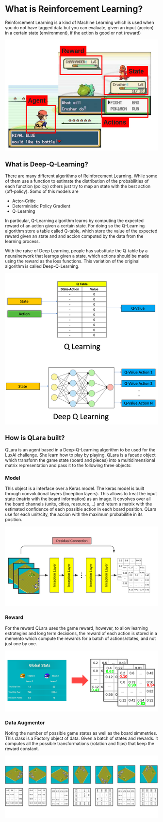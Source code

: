 # What is Reinforcement Learning?

Reinforcement Learning is a kind of Machine Learning which is used when you do not have tagged data but you can evaluate, given an input (accion) in a certain state (environment), if the action is good or not (reward)

![image](reinforcement.png)

## What is Deep-Q-Learning?

There are many different algorithms of Reinforcement Learning. While some of them use a function to estimate the distribution of the probabilities of each function (policy) others just try to map an state with the best action (off-policy). Somo of this models are

* Actor-Critic
* Deterministic Policy Gradient
* Q-Learning

In particular, Q-Learning algorithm learns by computing the expected reward of an action given a certain state. For doing so the Q-Learning algorithm store a table called Q-table, which store the value of the expected reward given an state and and accion computed by the data from the learning process.

With the raise of Deep Learning, people has substitute the Q-table by a neuralnetwork that learngs given a state, which actions should be made using the reward as the loss functions. This variation of the original algorithm is called Deep-Q-Learning.

![image](qlearning.png)

## How is QLara built?

QLara is an agent based in a Deep-Q-Learning algorithm to be used for the LuxAI challenge. She learn how to play by playing. QLara is a facade object which transform the game state (board and pieces) into a multidimensional matrix representation and pass it to the following three objects:


### Model

This object is a interface over a Keras model. The keras model is built through convolutional layers (Inception layers). This allows to treat the input state (matrix with the board information) as an image. It covolves over all the board channels (units, cities, resource,...) and return a matrix with the estimated confidence of each possible action in each board position. QLara use for each unit/city, the accion with the maximum probabilitie in its position.

![image](model.png)

### Reward

For the reward QLara uses the game reward, however, to allow learning estrategies and long term decisions, the reward of each action is stored in a memento which compute the rewards for a batch of actions/states, and not just one by one.

![image](reward.png)

### Data Augmentor

Noting the number of possible game states as well as the board simmetries. This class is a Factory object of data. Given a batch of states and rewards. it computes all the possible transformations (rotation and flips) that keep the reward constant.

![image](data.png)
